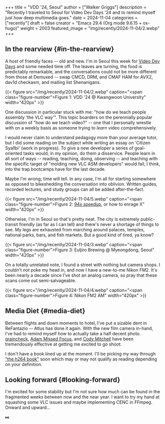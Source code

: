 +++
title = "VDD '24, Seoul"
author = ["Walker Griggs"]
description = "Recently I traveled to Seoul for Video Dev Days '24 and to remind myself just how deep multimedia goes."
date = 2024-11-04
categories = ["recently"]
draft = false
creator = "Emacs 29.4 (Org mode 9.6.15 + ox-hugo)"
weight = 2003
featured_image = "img/recently/2024-11-04/2.webp"
+++

## In the rearview {#in-the-rearview}

A host of friendly faces -- old and new. I'm in Seoul this week for [Video Dev Days](https://www.videolan.org/videolan/events/vdd24/) and some needed time off. The leaves are turning, the food is predictably remarkable, and the conversations could not be more different from those at Demuxed -- swap CMCD, DRM, and CMAF HAM for AVX2, dav1d checkasm, and mailing list Shenanigans.

{{< figure src="/img/recently/2024-11-04/2.webp" caption="<span class=\"figure-number\">Figure 1: </span>VDD '24 @ Kwangwoon University" width="420px" >}}

One discussion in particular stuck with me: "how do we teach people assembly 'the VLC way'". This topic boarders on the perennially popular discussion of "how do we teach video?" -- one that I personally wrestle with on a weekly basis as someone trying to _learn_ video comprehensively.

I would never claim to understand pedagogy more than your average tutor, but I did some reading on the subject while writing an essay on 'Citizen Syallbi' (work in progress). To give a new developer a series of goal-oriented tasks would, in my opinion, do them a disservice. People learn in all sort of ways -- reading, teaching, doing, observing -- and teaching with the specific target of "molding new VLC ASM developers" would fall, I think, into the trap bootcamps have for the last decade.

Maybe I'm wrong; time will tell. In any case, I'm all for starting somewhere as opposed to bikeshedding the conversation into oblivion. Written guides, recorded lectures, and study groups can all be added after-the-fact.

{{< figure src="/img/recently/2024-11-04/5.webp" caption="<span class=\"figure-number\">Figure 2: </span>[94x speedup](https://x.com/FFmpeg/status/1852542388851601913), or how to enrage X" width="420px" >}}

Otherwise, I'm in Seoul so that's pretty neat. The city is extremely public-transit friendly (as far as I can tell) and there's never a shortage of things to see. My legs are exhausted from marching around palaces, temples, national parks, bars, and fish markets. But a good kind of tired, ya know?

{{< figure src="/img/recently/2024-11-04/3.webp" caption="<span class=\"figure-number\">Figure 3: </span>Euljiro Brewing @ Myeongdong, Seoul" width="420px" >}}

On a totally unrelated note, I found a street with nothing but camera shops. I couldn't _not_ poke my head in, and now I have a new-to-me Nikon FM2. It's been nearly a decade since I've shot an analog camera, so pray that these scans come out semi-salvageable.

{{< figure src="/img/recently/2024-11-04/4.webp" caption="<span class=\"figure-number\">Figure 4: </span>Nikon FM2 AM" width="420px" >}}


## Media Diet {#media-diet}

Between flights and down moments to hotel, I've put a sizable dent in ReFantazio -- Atlus has done it again. With the new film camera in-hand, I've had to remind myself how to actually take a half decent photo. [graincheck](https://www.youtube.com/@graincheck), [Adam Missed Focus](https://www.youtube.com/@adammissedfocus), and [Cody Mitchell](https://www.youtube.com/@Codacolor) have been tremendously effective at getting me excited to go shoot.

I don't have a book lined up at the moment. I'll be picking my way through ["the h264 book"](https://www.wiley.com/en-us/The+H.264+Advanced+Video+Compression+Standard%2C+2nd+Edition-p-9780470516928) soon which may or may not qualify as reading depending on your definition.


## Looking forward {#looking-forward}

I'm excited for some stability but I'm not sure how much can be found in the fragmented weeks between now and the near year. I want to try my hand at squashing some VLC issues and maybe implementing CENC in FFmpeg. Onward and upward...

⏭️
